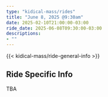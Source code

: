 ```yaml
---
type: "kidical-mass/rides"
title: "June 8, 2025 @9:30am"
date: 2025-02-10T21:00:00-03:00
ride_date: 2025-06-08T09:30:00-03:00
descriptions:
- ""
---
```


{{< kidical-mass/ride-general-info >}}

## Ride Specific Info
TBA
